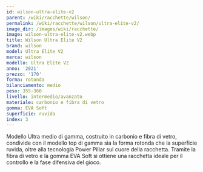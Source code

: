 ```yaml
---
id: wilson-ultra-elite-v2
parent: /wiki/racchette/wilson/
permalink: /wiki/racchette/wilson/ultra-elite-v2/
image_dir: /images/wiki/racchette/
image: wilson-ultra-elite-v2.webp
title: Wilson Ultra Elite V2
brand: wilson
model: Ultra Elite V2
marca: wilson
modello: Ultra Elite V2
anno: '2021'
prezzo: '170'
forma: rotonda
bilanciamento: medio
peso: 355-360
livello: intermedio/avanzato
materiale: carbonio e fibra di vetro
gomma: EVA Soft
superficie: ruvida
index: 3
---
```

Modello Ultra medio di gamma, costruito in carbonio e fibra di vetro, condivide con il modello top di gamma sia la forma rotonda che la superficie ruvida, oltre alla tecnologia Power Pillar sul cuore della racchetta. Tramite la fibra di vetro e la gomma EVA Soft si ottiene una racchetta ideale per il controllo e la fase difensiva del gioco.